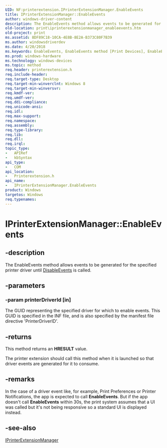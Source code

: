 ```yaml
---
UID: NF:printerextension.IPrinterExtensionManager.EnableEvents
title: IPrinterExtensionManager::EnableEvents
author: windows-driver-content
description: The EnableEvents method allows events to be generated for the specified printer driver until DisableEvents is called.
old-location: print\iprinterextensionmanager_enableevents.htm
old-project: print
ms.assetid: 8DF89C18-10CA-4E8B-8E2A-B373C80F7B39
ms.author: windowsdriverdev
ms.date: 4/20/2018
ms.keywords: EnableEvents, EnableEvents method [Print Devices], EnableEvents method [Print Devices],IPrinterExtensionManager interface, IPrinterExtensionManager interface [Print Devices],EnableEvents method, IPrinterExtensionManager.EnableEvents, IPrinterExtensionManager::EnableEvents, print.iprinterextensionmanager_enableevents, printerextension/IPrinterExtensionManager::EnableEvents
ms.prod: windows-hardware
ms.technology: windows-devices
ms.topic: method
req.header: printerextension.h
req.include-header: 
req.target-type: Desktop
req.target-min-winverclnt: Windows 8
req.target-min-winversvr: 
req.kmdf-ver: 
req.umdf-ver: 
req.ddi-compliance: 
req.unicode-ansi: 
req.idl: 
req.max-support: 
req.namespace: 
req.assembly: 
req.type-library: 
req.lib: 
req.dll: 
req.irql: 
topic_type:
-	APIRef
-	kbSyntax
api_type:
-	COM
api_location:
-	Printerextension.h
api_name:
-	IPrinterExtensionManager.EnableEvents
product: Windows
targetos: Windows
req.typenames: 
---
```


# IPrinterExtensionManager::EnableEvents


## -description


The EnableEvents method allows events to be generated for the specified printer driver until  <a href="https://msdn.microsoft.com/library/windows/hardware/hh406703">DisableEvents</a> is called. 


## -parameters




### -param printerDriverId [in]

The GUID representing the specified driver for which to enable events. This GUID is specified in the INF file, and is also specified by the manifest file directive 'PrinterDriverID'.


## -returns



This method returns an <b>HRESULT</b> value.

The printer extension should call this method when it is launched so that driver events are generated for it to consume.




## -remarks



In the case of a driver event like, for example, Print Preferences or Printer Notifications, the app is expected to call <b>EnableEvents</b>. But if the app doesn't call <b>EnableEvents</b> within 30s, the print system assumes that a UI was  called but it's not being responsive so a standard UI is displayed instead.




## -see-also




<a href="https://msdn.microsoft.com/918AE3F6-2AC4-42AD-9581-E87AD7E79BAD">IPrinterExtensionManager</a>
 

 

